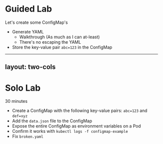 # Guided Lab

Let's create some ConfigMap's

- Generate YAML
  - Walkthrough (As much as I can at-least)
  - There's no escaping the YAML
- Store the key-value pair `abc=123` in the ConfigMap

---
layout: two-cols
---

# Solo Lab

30 minutes

- Create a ConfigMap with the following key-value pairs: `abc=123` and `def=xyz`
- Add the `data.json` file to the ConfigMap
- Expose the entire ConfigMap as environment variables on a Pod
- Confirm it works with `kubectl logs -f configmap-example`
- Fix `broken.yaml`

